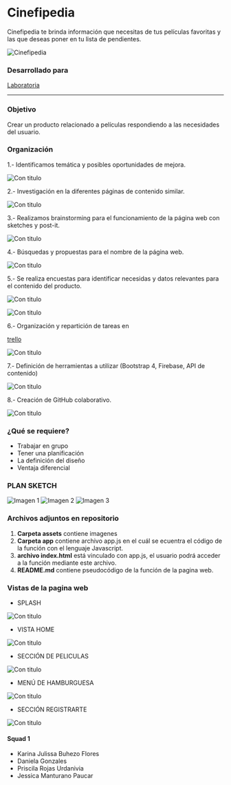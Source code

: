# Cinefipedia

Cinefipedia te brinda información que necesitas de tus películas favoritas y las que deseas poner en tu lista de pendientes.

![Cinefipedia](https://user-images.githubusercontent.com/32301688/37808405-415734b2-2e18-11e8-9ad5-0af38ce225ba.png)

### Desarrollado para
[Laboratoria](http://laboratoria.la)

***

### Objetivo
Crear un producto relacionado a películas respondiendo a las necesidades del usuario.

### Organización

1.- Identificamos temática y posibles oportunidades de mejora.

![Con titulo](assets/docs/1.jpg "titulo")

2.- Investigación en la diferentes páginas de contenido similar.

![Con titulo](assets/docs/2.jpg "titulo")

3.- Realizamos brainstorming para el funcionamiento de la página web con sketches y post-it.

![Con titulo](assets/docs/3.jpg "titulo")

4.- Búsquedas y propuestas para el nombre de la página web.

![Con titulo](assets/docs/4.jpg "titulo")

5.- Se realiza encuestas para identificar necesidas y datos relevantes para el contenido del producto.  

 ![Con titulo](assets/docs/form1.png "titulo")

 ![Con titulo](assets/docs/form2.png "titulo")

6.-  Organización y repartición de tareas en

 [trello](https://trello.com/b/93M6aCG5/hackaton-laboratoria-2018)

 ![Con titulo](assets/docs/10.png "titulo")

7.- Definición de herramientas a utilizar (Bootstrap 4, Firebase, API de contenido)

![Con titulo](assets/docs/6.jpg "titulo")

8.- Creación de GitHub colaborativo.

 ![Con titulo](assets/docs/12.png "titulo")


### ¿Qué se requiere?
 * Trabajar en grupo
 * Tener una planificación
 * La definición del diseño
 * Ventaja diferencial


### PLAN SKETCH

![Imagen 1][1]  ![Imagen 2][2]  ![Imagen 3][3]

 [1]: assets/docs/7.jpg
 [2]: assets/docs/8.jpg
 [3]: assets/docs/9.jpg

### Archivos adjuntos en repositorio

1. **Carpeta assets** contiene imagenes
2. **Carpeta app** contiene archivo app.js en el cuál se ecuentra el código de la función con el lenguaje Javascript.    
3. **archivo index.html** está vinculado con app.js, el usuario podrá acceder a la función mediante este archivo.
4. **README.md** contiene pseudocódigo de la función de la pagina web.

### Vistas de la pagina web
* SPLASH

 ![Con titulo](assets/docs/foto.png "titulo")

* VISTA HOME

 ![Con titulo](assets/docs/foto1.png "titulo")

* SECCIÓN DE PELICULAS

 ![Con titulo](assets/docs/foto3.png "titulo")

* MENÚ DE HAMBURGUESA

 ![Con titulo](assets/docs/foto4.png "titulo")

* SECCIÓN REGISTRARTE

 ![Con titulo](assets/docs/foto5.png "titulo")
#### Squad 1


* Karina Julissa Buhezo Flores
* Daniela Gonzales
* Priscila Rojas Urdanivia
* Jessica Manturano Paucar
